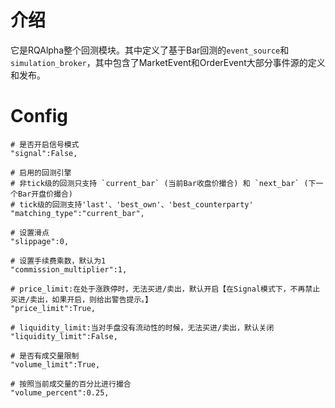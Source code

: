 # 介绍

它是RQAlpha整个回测模块。其中定义了基于Bar回测的`event_source`和`simulation_broker`，其中包含了MarketEvent和OrderEvent大部分事件源的定义和发布。

# Config

    # 是否开启信号模式
    "signal":False,

    # 启用的回测引擎
    # 非tick级的回测只支持 `current_bar` (当前Bar收盘价撮合) 和 `next_bar` (下一个Bar开盘价撮合)
    # tick级的回测支持'last'、'best_own'、'best_counterparty'
    "matching_type":"current_bar",

    # 设置滑点
    "slippage":0,

    # 设置手续费乘数，默认为1
    "commission_multiplier":1,

    # price_limit:在处于涨跌停时，无法买进/卖出，默认开启【在Signal模式下，不再禁止买进/卖出，如果开启，则给出警告提示。】
    "price_limit":True,

    # liquidity_limit:当对手盘没有流动性的时候，无法买进/卖出，默认关闭
    "liquidity_limit":False,

    # 是否有成交量限制
    "volume_limit":True,

    # 按照当前成交量的百分比进行撮合
    "volume_percent":0.25,



